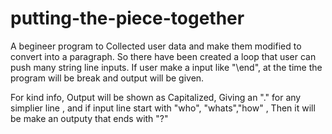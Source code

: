 # putting-the-piece-together
A begineer program to Collected user data and make them modified to convert into a paragraph.
So there have been created a loop that user can push many string line inputs.
If user make a input like "\end", at the time the program will be break and output will be given.

For kind info, Output will be shown as Capitalized, Giving an "." for any simplier line , and if input line start with "who",
"whats","how" , Then it will be make an outputy that ends with "?"

